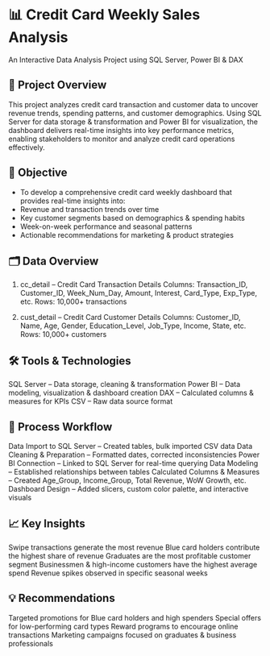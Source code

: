 # 📊 Credit Card Weekly Sales Analysis

An Interactive Data Analysis Project using SQL Server, Power BI & DAX

## 📌 Project Overview

This project analyzes credit card transaction and customer data to uncover revenue trends, spending patterns, and customer demographics. Using SQL Server for data storage & transformation and Power BI for visualization, the dashboard delivers real-time insights into key performance metrics, enabling stakeholders to monitor and analyze credit card operations effectively.

## 🎯 Objective

- To develop a comprehensive credit card weekly dashboard that provides real-time insights into:
- Revenue and transaction trends over time
- Key customer segments based on demographics & spending habits
- Week-on-week performance and seasonal patterns
- Actionable recommendations for marketing & product strategies

## 🗂 Data Overview

1. cc_detail – Credit Card Transaction Details
Columns: Transaction_ID, Customer_ID, Week_Num_Day, Amount, Interest, Card_Type, Exp_Type, etc.
Rows: 10,000+ transactions

2. cust_detail – Credit Card Customer Details
Columns: Customer_ID, Name, Age, Gender, Education_Level, Job_Type, Income, State, etc.
Rows: 10,000+ customers

## 🛠 Tools & Technologies

SQL Server – Data storage, cleaning & transformation
Power BI – Data modeling, visualization & dashboard creation
DAX – Calculated columns & measures for KPIs
CSV – Raw data source format

## 🔄 Process Workflow

Data Import to SQL Server – Created tables, bulk imported CSV data
Data Cleaning & Preparation – Formatted dates, corrected inconsistencies
Power BI Connection – Linked to SQL Server for real-time querying
Data Modeling – Established relationships between tables
Calculated Columns & Measures – Created Age_Group, Income_Group, Total Revenue, WoW Growth, etc.
Dashboard Design – Added slicers, custom color palette, and interactive visuals

## 📈 Key Insights

Swipe transactions generate the most revenue
Blue card holders contribute the highest share of revenue
Graduates are the most profitable customer segment
Businessmen & high-income customers have the highest average spend
Revenue spikes observed in specific seasonal weeks

## 💡 Recommendations

Targeted promotions for Blue card holders and high spenders
Special offers for low-performing card types
Reward programs to encourage online transactions
Marketing campaigns focused on graduates & business professionals
